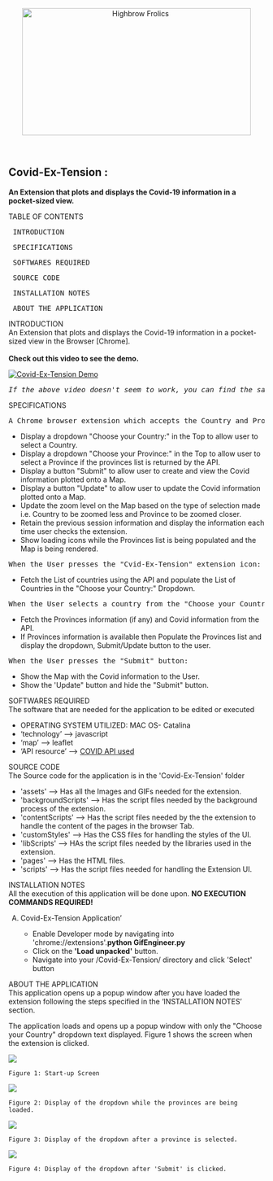 <p align="center">
  <img width="450" height="250" alt="Highbrow Frolics" src="readme_figs/FullLogo.png">
</p>
</br>
<h2>Covid-Ex-Tension :</h2>
<b>An Extension that plots and displays the Covid-19 information in a pocket-sized view.</b>

TABLE OF CONTENTS

 <pre> INTRODUCTION </pre>
<pre> SPECIFICATIONS </pre>
<pre> SOFTWARES REQUIRED </pre>
<pre> SOURCE CODE </pre>
<pre> INSTALLATION NOTES </pre>
<pre> ABOUT THE APPLICATION </pre>

INTRODUCTION\
 An Extension that plots and displays the Covid-19 information in a pocket-sized view in the Browser [Chrome].
<br><br>
<b>Check out this video to see the demo.</b>

[![Covid-Ex-Tension Demo](readme_figs/demoThumbnail.png)](https://youtu.be/lVVa_yyNgMY)

<pre><i>If the above video doesn't seem to work, you can find the same clip of Demo at (~/readme_figs/DemoVideos/CovidExTension-CovidVizualizer_Demo.mp4) location.</i></pre>

SPECIFICATIONS

 <pre>A Chrome browser extension which accepts the Country and Province (if available), then creates the Map to be displayed with Covid information in the region:</pre>
<ul>
<li> Display a dropdown "Choose your Country:" in the Top to allow user to select a Country.</li>
<li> Display a dropdown "Choose your Province:" in the Top to allow user to select a Province if the provinces list is returned by the API.</li>
<li> Display a button "Submit" to allow user to create and view the Covid information plotted onto a Map.</li>
<li> Display a button "Update" to allow user to update the Covid information plotted onto a Map.</li>
<li> Update the zoom level on the Map based on the type of selection made i.e. Country to be zoomed less and Province to be zoomed closer.</li>
<li> Retain the previous session information and display the information each time user checks the extension.</li>
<li> Show loading icons while the Provinces list is being populated and the Map is being rendered.</li>
</ul>
<pre>When the User presses the "Cvid-Ex-Tension" extension icon:</pre>
<ul>
<li> Fetch the List of countries using the API and populate the List of Countries in the "Choose your Country:" Dropdown.</li>
</ul>
<pre>When the User selects a country from the "Choose your Country:" dropdown:</pre>
<ul>
<li> Fetch the Provinces information (if any) and Covid information from the API.</li>
<li> If Provinces information is available then Populate the Provinces list and display the dropdown, Submit/Update button to the user.</li>
</ul>
<pre>When the User presses the "Submit" button:</pre>
<ul>
<li> Show the Map with the Covid information to the User.</li>
<li> Show the 'Update" button and hide the "Submit" button.</li>
</ul>

SOFTWARES REQUIRED\
 The software that are needed for the application to be edited or executed

<ul>
<li> OPERATING SYSTEM UTILIZED: MAC OS- Catalina </li>
<li> ‘technology’ --> javascript</li>
<li> ‘map’ --> leaflet</li>
<li> ‘API resource’ --> <a href="https://documenter.getpostman.com/view/10808728/SzS8rjbc#9739c95f-ef1d-489b-97a9-0a6dfe2f74d8">COVID API used</a></li>
</ul>

SOURCE CODE\
 The Source code for the application is in the 'Covid-Ex-Tension' folder

<ul>
<li> 'assets' --> Has all the Images and GIFs needed for the extension.</li>
<li> 'backgroundScripts' --> Has the script files needed by the background process of the extension.</li>
<li> 'contentScripts' --> Has the script files needed by the the extension to handle the content of the pages in the browser Tab.</li>
<li> 'customStyles' --> Has the CSS files for handling the styles of the UI.</li>
<li> 'libScripts' --> HAs the script files needed by the libraries used in the extension.</li>
<li> 'pages' --> Has the HTML files.</li>
<li> 'scripts' --> Has the script files needed for handling the Extension UI.</li>
</ul>

INSTALLATION NOTES\
 All the execution of this application will be done upon. <b>NO EXECUTION COMMANDS REQUIRED!</b>

<ol type="A">
<li> Covid-Ex-Tension Application’ </li>
	<ul>
		<li> Enable Developer mode by navigating into 'chrome://extensions'.<b>python GifEngineer.py</b></li>
		<li> Click on the <b>'Load unpacked'</b> button.</li>
		<li> Navigate into your /Covid-Ex-Tension/ directory and click 'Select' button </li>
	</ul>
	</ol>

ABOUT THE APPLICATION\
 This application opens up a popup window after you have loaded the extension following the steps specified in the ‘INSTALLATION NOTES’ section.

The application loads and opens up a popup window with only the "Choose your Country" dropdown text displayed. Figure 1 shows the screen when the extension is clicked.

![](readme_figs/fig1.png)

    Figure 1: Start-up Screen

![](readme_figs/fig2.png)

    Figure 2: Display of the dropdown while the provinces are being loaded.

![](readme_figs/fig3.png)

    Figure 3: Display of the dropdown after a province is selected.

![](readme_figs/fig4.png)

    Figure 4: Display of the dropdown after 'Submit' is clicked.
